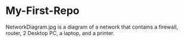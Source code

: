 # My-First-Repo
NetworkDiagram.jpg is a diagram of a network that contains a firewall, router, 2 Desktop PC, a laptop, and a printer.
